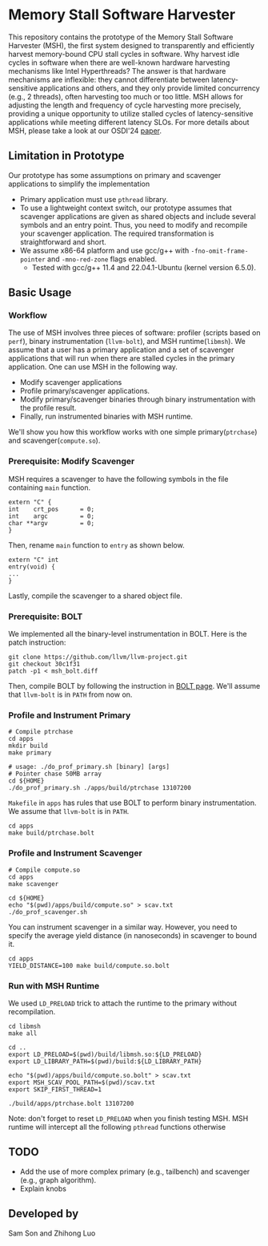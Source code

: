 # Memory Stall Software Harvester
This repository contains the prototype of the Memory Stall Software Harvester (MSH), the first system designed to transparently and efficiently harvest memory-bound CPU stall cycles in software. Why harvest idle cycles in software when there are well-known hardware harvesting mechanisms like Intel Hyperthreads? The answer is that hardware mechanisms are inflexible: they cannot differentiate between latency-sensitive applications and others, and they only provide limited concurrency (e.g., 2 threads), often harvesting too much or too little. MSH allows for adjusting the length and frequency of cycle harvesting more precisely, providing a unique opportunity to utilize stalled cycles of latency-sensitive applications while meeting different latency SLOs. For more details about MSH, please take a look at our OSDI'24 [paper](https://www.usenix.org/system/files/osdi24-luo.pdf).

## Limitation in Prototype
Our prototype has some assumptions on primary and scavenger applications to simplify the implementation
- Primary application must use `pthread` library.
- To use a lightweight context switch, our prototype assumes that scavenger applications are given as shared objects and include several symbols and an entry point. Thus, you need to modify and recompile your scavenger application. The required transformation is straightforward and short.
- We assume x86-64 platform and use gcc/g++ with `-fno-omit-frame-pointer` and `-mno-red-zone` flags enabled.
  - Tested with gcc/g++ 11.4 and 22.04.1-Ubuntu (kernel version 6.5.0).  

## Basic Usage
### Workflow
The use of MSH involves three pieces of software: profiler (scripts based on `perf`), binary instrumentation (`llvm-bolt`), and MSH runtime(`libmsh`). We assume that a user has a primary application and a set of scavenger applications that will run when there are stalled cycles in the primary application. One can use MSH in the following way.
- Modify scavenger applications
- Profile primary/scavenger applications.
- Modify primary/scavenger binaries through binary instrumentation with the profile result.
- Finally, run instrumented binaries with MSH runtime.

We'll show you how this workflow works with one simple primary(`ptrchase`) and scavenger(`compute.so`).

### Prerequisite: Modify Scavenger
MSH requires a scavenger to have the following symbols in the file containing `main` function.
```
extern "C" {
int    crt_pos      = 0;
int    argc         = 0;
char **argv         = 0;
}
```
Then, rename `main` function to `entry` as shown below.

```
extern "C" int
entry(void) {
...
}
```
Lastly, compile the scavenger to a shared object file.

### Prerequisite: BOLT
We implemented all the binary-level instrumentation in BOLT. Here is the patch instruction:
```
git clone https://github.com/llvm/llvm-project.git
git checkout 30c1f31
patch -p1 < msh_bolt.diff
```
Then, compile BOLT by following the instruction in [BOLT page]([url](https://github.com/llvm/llvm-project/tree/main/bolt)). We'll assume that `llvm-bolt` is in `PATH` from now on.

### Profile and Instrument Primary
```
# Compile ptrchase
cd apps
mkdir build
make primary
```

```
# usage: ./do_prof_primary.sh [binary] [args]
# Pointer chase 50MB array
cd ${HOME}
./do_prof_primary.sh ./apps/build/ptrchase 13107200
```

`Makefile` in `apps` has rules that use BOLT to perform binary instrumentation. We assume that `llvm-bolt` is in `PATH`.
```
cd apps
make build/ptrchase.bolt
```

### Profile and Instrument Scavenger
```
# Compile compute.so
cd apps
make scavenger
```

```
cd ${HOME}
echo "$(pwd)/apps/build/compute.so" > scav.txt
./do_prof_scavenger.sh
```

You can instrument scavenger in a similar way. However, you need to specify the average yield distance (in nanoseconds) in scavenger to bound it.
```
cd apps
YIELD_DISTANCE=100 make build/compute.so.bolt
```

### Run with MSH Runtime
We used `LD_PRELOAD` trick to attach the runtime to the primary without recompilation.
```
cd libmsh
make all

cd ..
export LD_PRELOAD=$(pwd)/build/libmsh.so:${LD_PRELOAD}
export LD_LIBRARY_PATH=$(pwd)/build:${LD_LIBRARY_PATH}

echo "$(pwd)/apps/build/compute.so.bolt" > scav.txt
export MSH_SCAV_POOL_PATH=$(pwd)/scav.txt
export SKIP_FIRST_THREAD=1

./build/apps/ptrchase.bolt 13107200
```
Note: don't forget to reset `LD_PRELOAD` when you finish testing MSH. MSH runtime will intercept all the following `pthread` functions otherwise

## TODO
- Add the use of more complex primary (e.g., tailbench) and scavenger (e.g., graph algorithm).
- Explain knobs

## Developed by
Sam Son and Zhihong Luo
